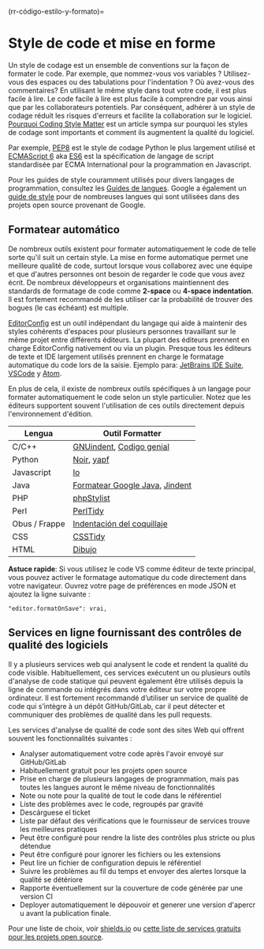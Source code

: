 (rr-código-estilo-y-formato)=
# Style de code et mise en forme

Un style de codage est un ensemble de conventions sur la façon de formater le code. Par exemple, que nommez-vous vos variables ? Utilisez-vous des espaces ou des tabulations pour l'indentation ? Où avez-vous des commentaires? En utilisant le même style dans tout votre code, il est plus facile à lire. Le code facile à lire est plus facile à comprendre par vous ainsi que par les collaborateurs potentiels. Par conséquent, adhérer à un style de codage réduit les risques d'erreurs et facilite la collaboration sur le logiciel. [Pourquoi Coding Style Matter](http://coding.smashingmagazine.com/2012/10/25/why-coding-style-matters/) est un article sympa sur pourquoi les styles de codage sont importants et comment ils augmentent la qualité du logiciel.

Par exemple, [PEP8](https://www.python.org/dev/peps/pep-0008/) est le style de codage Python le plus largement utilisé et [ECMAScript 6](http://es6-features.org/) aka [ES6](http://es6-features.org/) est la spécification de langage de script standardisée par ECMA International pour la programmation en Javascript.

Pour les guides de style couramment utilisés pour divers langages de programmation, consultez les [Guides de langues](https://guide.esciencecenter.nl/best_practices/language_guides/languages_overview.html). Google a également un [guide de style](https://code.google.com/p/google-styleguide/) pour de nombreuses langues qui sont utilisées dans des projets open source provenant de Google.

## Formatear automático

De nombreux outils existent pour formater automatiquement le code de telle sorte qu'il suit un certain style. La mise en forme automatique permet une meilleure qualité de code, surtout lorsque vous collaborez avec une équipe et que d'autres personnes ont besoin de regarder le code que vous avez écrit. De nombreux développeurs et organisations maintiennent des standards de formatage de code comme **2-space** ou **4-space indentation**. Il est fortement recommandé de les utiliser car la probabilité de trouver des bogues (le cas échéant) est multiple.

[EditorConfig](https://editorconfig.org) est un outil indépendant du langage qui aide à maintenir des styles cohérents d'espaces pour plusieurs personnes travaillant sur le même projet entre différents éditeurs. La plupart des éditeurs prennent en charge EditorConfig nativement ou via un plugin. Presque tous les éditeurs de texte et IDE largement utilisés prennent en charge le formatage automatique du code lors de la saisie. Ejemplo para: [JetBrains IDE Suite](https://www.jetbrains.com/products.html#), [VSCode](https://code.visualstudio.com/) y [Atom](https://atom.io/).

En plus de cela, il existe de nombreux outils spécifiques à un langage pour formater automatiquement le code selon un style particulier. Notez que les éditeurs supportent souvent l'utilisation de ces outils directement depuis l'environnement d'édition.

| Lengua        | Outil Formatter                                                                                                 |
| ------------- | --------------------------------------------------------------------------------------------------------------- |
| C/C++         | [GNUindent](http://www.gnu.org/software/indent/), [Codigo genial](http://sourceforge.net/projects/gcgreatcode/) |
| Python        | [Noir](https://black.readthedocs.io), [yapf](https://pypi.org/project/yapf/)                                    |
| Javascript    | [Io](https://beautifier.io/)                                                                                    |
| Java          | [Formatear Google Java](https://github.com/google/google-java-format), [Jindent](http://www.jindent.com/)       |
| PHP           | [phpStylist](http://sourceforge.net/projects/phpstylist/)                                                       |
| Perl          | [PerlTidy](http://perltidy.sourceforge.net/)                                                                    |
| Obus / Frappe | [Indentación del coquillaje](http://www.bolthole.com/AWK.html)                                                  |
| CSS           | [CSSTidy](http://csstidy.sourceforge.net/)                                                                      |
| HTML          | [Dibujo](http://tidy.sourceforge.net/)                                                                          |

**Astuce rapide**: Si vous utilisez le code VS comme éditeur de texte principal, vous pouvez activer le formatage automatique du code directement dans votre navigateur. Ouvrez votre page de préférences en mode JSON et ajoutez la ligne suivante :

```
"editor.formatOnSave": vrai,
```

## Services en ligne fournissant des contrôles de qualité des logiciels

Il y a plusieurs services web qui analysent le code et rendent la qualité du code visible. Habituellement, ces services exécutent un ou plusieurs outils d'analyse de code statique qui peuvent également être utilisés depuis la ligne de commande ou intégrés dans votre éditeur sur votre propre ordinateur. Il est fortement recommandé d’utiliser un service de qualité de code qui s’intègre à un dépôt GitHub/GitLab, car il peut détecter et communiquer des problèmes de qualité dans les pull requests.

Les services d'analyse de qualité de code sont des sites Web qui offrent souvent les fonctionnalités suivantes :

- Analyser automatiquement votre code après l'avoir envoyé sur GitHub/GitLab
- Habituellement gratuit pour les projets open source
- Prise en charge de plusieurs langages de programmation, mais pas toutes les langues auront le même niveau de fonctionnalités
- Note ou note pour la qualité de tout le code dans le référentiel
- Liste des problèmes avec le code, regroupés par gravité
- Descárguese el ticket
- Liste par défaut des vérifications que le fournisseur de services trouve les meilleures pratiques
- Peut être configuré pour rendre la liste des contrôles plus stricte ou plus détendue
- Peut être configuré pour ignorer les fichiers ou les extensions
- Peut lire un fichier de configuration depuis le référentiel
- Suivre les problèmes au fil du temps et envoyer des alertes lorsque la qualité se détériore
- Rapporte éventuellement sur la couverture de code générée par une version CI
- Deployer automatiquement le dépouvoir et ge­ne­rer une version d'aperc­r u avant la publication finale.

Pour une liste de choix, voir [shields.io](https://shields.io/category/analysis) ou [cette liste de services gratuits pour les projets open source](https://github.com/ripienaar/free-for-dev#code-quality).
